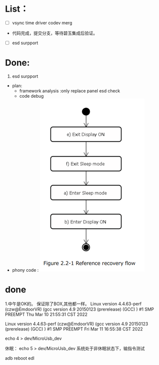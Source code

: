 # List：
- [ ] vsync time driver codev merg
- 代码完成，提交分支，等待碧玉集成后验证。
- [ ] esd surpport 

 
# Done:
1. esd surpport
- plan: 
    - framework analysis :only replace panel esd check
    - code debug  
- phony code :
![picture 1](../../../images/7f9c9c7ebf1483170be5f57003fb6b805e2c7c309c1538bf0f8a42bc8e4bc6f0.png)  


# done
1.中午是OK的。
保证除了BOX,其他都一样。
Linux version 4.4.63-perf (czw@EmdoorVR) (gcc version 4.9 20150123 (prerelease) (GCC) ) #1 SMP PREEMPT Thu Mar 10 21:55:31 CST 2022

Linux version 4.4.63-perf (czw@EmdoorVR) (gcc version 4.9 20150123 (prerelease) (GCC) ) #1 SMP PREEMPT Fri Mar 11 16:55:38 CST 2022

echo 4 > dev/MicroUsb_dev

休眠：
echo 5 > dev/MicroUsb_dev 
系统处于非休眠状态下，输指令测试

adb reboot edl

